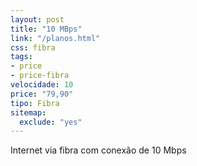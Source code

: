 ```yaml
---
layout: post
title: "10 MBps"
link: "/planos.html"
css: fibra
tags:
- price
- price-fibra
velocidade: 10
price: "79,90"
tipo: Fibra
sitemap:
  exclude: "yes"
---
```


Internet via fibra com conexão de 10 Mbps